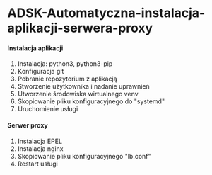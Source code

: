 # ADSK-Automatyczna-instalacja-aplikacji-serwera-proxy

#### Instalacja aplikacji
1. Instalacja: python3, python3-pip
2. Konfiguracja git
3. Pobranie repozytorium z aplikacją
4. Stworzenie użytkownika i nadanie uprawnień
5. Utworzenie środowiska wirtualnego venv
6. Skopiowanie pliku konfiguracyjnego do "systemd"
7. Uruchomienie usługi

#### Serwer proxy
1. Instalacja EPEL
2. Instalacja nginx
3. Skopiowanie pliku konfiguracyjnego "lb.conf"
4. Restart usługi
